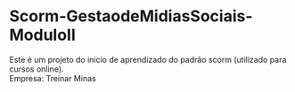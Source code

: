 # Scorm-GestaodeMidiasSociais-ModuloII
Este é um projeto do inicio de aprendizado do padrão scorm (utilizado para cursos online).  
Empresa: Treinar Minas
